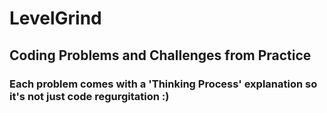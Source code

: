 # LevelGrind
## Coding Problems and Challenges from Practice
### Each problem comes with a 'Thinking Process' explanation so it's not just code regurgitation :)